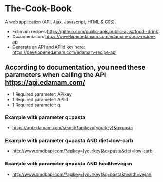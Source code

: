 # The-Cook-Book
A web application (API, Ajax, Javascript, HTML &amp; CSS).

 *  Edamam recipes:https://github.com/public-apis/public-apis#food--drink
 *	Documentation: https://developer.edamam.com/edamam-docs-recipe-api
 *  Generate an API and APIid key here: https://developer.edamam.com/edamam-recipe-api




## According to documentation, you need these parameters when calling the API https://api.edamam.com/
* 1 Required parameter: APIkey
* 1 Required parameter: APIid
* 1 Required parameter: q.


### Example with parameter q=pasta
* https://api.edamam.com/search?apikey=[yourkey]&q=pasta

### Example with parameter q=pasta AND diet=low-carb
* http://www.omdbapi.com/?apikey=[yourkey]&q=pasta&diet=low-carb

### Example with parameter q=pasta AND health=vegan
* http://www.omdbapi.com/?apikey=[yourkey]&q=pasta&health=vegan


